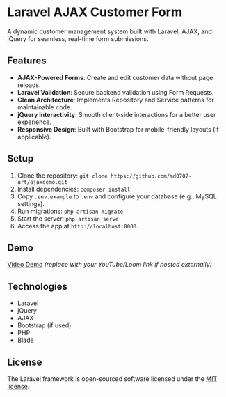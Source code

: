 # Laravel AJAX Customer Form

A dynamic customer management system built with Laravel, AJAX, and jQuery for seamless, real-time form submissions.

## Features
- **AJAX-Powered Forms**: Create and edit customer data without page reloads.
- **Laravel Validation**: Secure backend validation using Form Requests.
- **Clean Architecture**: Implements Repository and Service patterns for maintainable code.
- **jQuery Interactivity**: Smooth client-side interactions for a better user experience.
- **Responsive Design**: Built with Bootstrap for mobile-friendly layouts (if applicable).

## Setup
1. Clone the repository: `git clone https://github.com/md0707-art/ajaxdemo.git`
2. Install dependencies: `composer install`
3. Copy `.env.example` to `.env` and configure your database (e.g., MySQL settings).
4. Run migrations: `php artisan migrate`
5. Start the server: `php artisan serve`
6. Access the app at `http://localhost:8000`.

## Demo
[Video Demo](#) *(replace with your YouTube/Loom link if hosted externally)*

## Technologies
- Laravel
- jQuery
- AJAX
- Bootstrap (if used)
- PHP
- Blade

## License
The Laravel framework is open-sourced software licensed under the [MIT license](https://opensource.org/licenses/MIT).